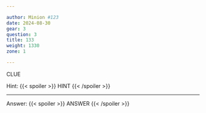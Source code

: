 ```yaml
---

author: Minion #123
date: 2024-08-30
gear: 3
question: 3
title: 133
weight: 1330
zone: 1

---
```


CLUE

Hint: {{< spoiler >}} HINT {{< /spoiler >}}

---

Answer: {{< spoiler >}} ANSWER {{< /spoiler >}}

